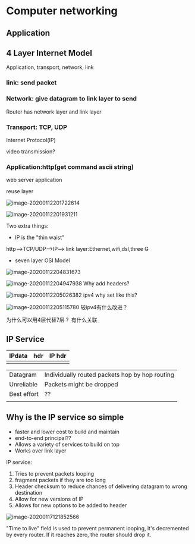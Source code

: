 # Computer networking

## Application

## 4 Layer Internet Model

Application, transport, network, link

### link: send packet

### Network: give datagram to link layer to send

Router has network layer and link layer

### Transport: TCP, UDP

Internet Protocol(IP)

video transmission?

### Application:http(get command ascii string)

web server application

reuse layer

![image-20200112201722614](C:\Users\user\AppData\Roaming\Typora\typora-user-images\image-20200112201722614.png)

![image-20200112201931211](C:\Users\user\AppData\Roaming\Typora\typora-user-images\image-20200112201931211.png)

Two extra things:

- IP is the "thin waist"

http-->TCP/UDP-->IP--> link layer:Ethernet,wifi,dsl,three G

- seven layer OSI Model

![image-20200112204831673](C:\Users\user\AppData\Roaming\Typora\typora-user-images\image-20200112204831673.png)  

![image-20200112204947938](C:\Users\user\AppData\Roaming\Typora\typora-user-images\image-20200112204947938.png) Why add headers?

![image-20200112205026382](C:\Users\user\AppData\Roaming\Typora\typora-user-images\image-20200112205026382.png) ipv4 why set like this?

![image-20200112205115780](C:\Users\user\AppData\Roaming\Typora\typora-user-images\image-20200112205115780.png) 较ipv4有什么改进？

为什么可以用4层代替7层？ 有什么关联

## IP Service 

| IPdata | hdr  | IP hdr |
| ------ | ---- | ------ |
|        |      |        |

|             |                                                |
| ----------- | ---------------------------------------------- |
| Datagram    | Individually routed packets hop by hop routing |
| Unreliable  | Packets might be dropped                       |
| Best effort | ??                                             |
|             |                                                |

## Why is the IP service so simple

- faster and lower cost to build and maintain
- end-to-end principal??
- Allows a variety of services to build on top
- Works over link layer

IP service:

1. Tries to prevent packets looping 
2. fragment packets if they are too long
3. Header checksum to reduce chances of delivering datagram to wrong destination
4. Allow for new versions of IP
5. Allows for new options to be added to header

![image-20200117121852566](C:\Users\user\AppData\Roaming\Typora\typora-user-images\image-20200117121852566.png)

"Time to live" field is used to prevent permanent looping, it's decremented by every router. If it reaches zero, the router should drop it.



